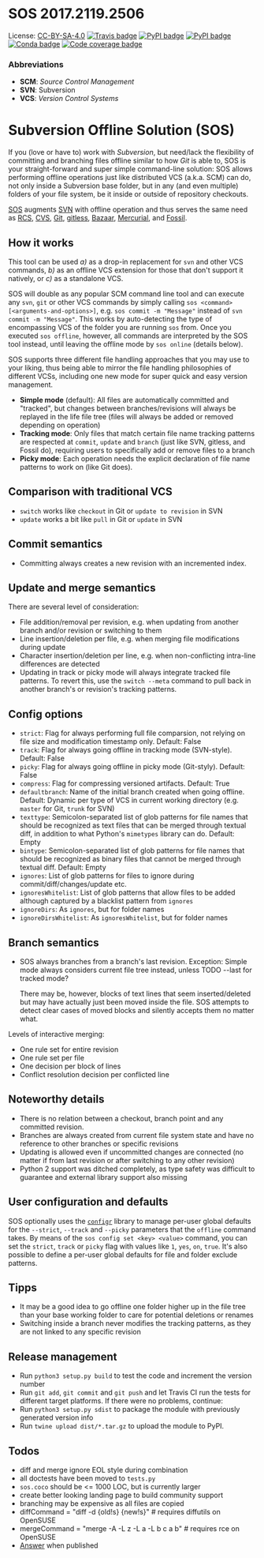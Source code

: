 # SOS 2017.2119.2506 #

License: [CC-BY-SA-4.0](https://creativecommons.org/licenses/by-sa/4.0/)
[![Travis badge](https://travis-ci.org/ArneBachmann/sos.svg?branch=master)](https://travis-ci.org/ArneBachmann/sos)
[![PyPI badge](https://badge.fury.io/py/sos-vcs.svg)](https://badge.fury.io/py/sos)
[![PyPI badge](https://img.shields.io/pypi/v/sos-vcs.svg)](https://badge.fury.io/py/sos)
[![Conda badge](https://img.shields.io/conda/pn/conda-forge/python.svg)]()
[![Code coverage badge](https://coveralls.io/repos/github/ArneBachmann/sos/badge.svg?branch=master)](https://coveralls.io/github/ArneBachmann/sos?branch=master)

### Abbreviations ###
- **SCM**: *Source Control Management*
- **SVN**: Subversion
- **VCS**: *Version Control Systems*

# Subversion Offline Solution (SOS) #
If you (love or have to) work with *Subversion*, but need/lack the flexibility of committing and branching files offline similar to how *Git* is able to, SOS is your straight-forward and super simple command-line solution:
SOS allows performing offline operations just like distributed VCS (a.k.a. SCM) can do, not only inside a Subversion base folder, but in any (and even multiple) folders of your file system, be it inside or outside of repository checkouts.

[SOS](https://github.com/ArneBachmann/sos) augments [SVN](http://subversion.apache.org) with offline operation and thus serves the same need as [RCS](http://www.gnu.org/software/rcs/), [CVS](https://savannah.nongnu.org/projects/cvs), [Git](https://git-scm.com), [gitless](http://gitless.com), [Bazaar](http://bazaar.canonical.com/en/), [Mercurial](https://www.mercurial-scm.org), and [Fossil](http://www.fossil-scm.org).


## How it works ##
This tool can be used *a)* as a drop-in replacement for `svn` and other VCS commands, *b)* as an offline VCS extension for those that don't support it natively, or *c)* as a standalone VCS.

SOS will double as any popular SCM command line tool and can execute any `svn`, `git` or other VCS commands by simply calling `sos <command> [<arguments-and-options>]`, e.g. `sos commit -m "Message"` instead of `svn commit -m "Message"`. This works by auto-detecting the type of encompassing VCS of the folder you are running `sos` from.
Once you executed `sos offline`, however, all commands are interpreted by the SOS tool instead, until leaving the offline mode by `sos online` (details below).

SOS supports three different file handling approaches that you may use to your liking, thus being able to mirror the file handling philosophies of different VCSs, including one new mode for super quick and easy version management.
- **Simple mode** (default): All files are automatically committed and "tracked", but changes between branches/revisions will always be replayed in the life file tree (files will always be added or removed depending on operation)
- **Tracking mode**: Only files that match certain file name tracking patterns are respected at `commit`, `update` and `branch` (just like SVN, gitless, and Fossil do), requiring users to specifically add or remove files to a branch
- **Picky mode**: Each operation needs the explicit declaration of file name patterns to work on (like Git does).


## Comparison with traditional VCS ##
- `switch` works like `checkout` in Git or `update to revision` in SVN
- `update` works a bit like `pull` in Git or `update` in SVN


## Commit semantics ##
- Committing always creates a new revision with an incremented index.


## Update and merge semantics ##
There are several level of consideration:
- File addition/removal per revision, e.g. when updating from another branch and/or revision or switching to them
- Line insertion/deletion per file, e.g. when merging file modifications during update
- Character insertion/deletion per line, e.g. when non-conflicting intra-line differences are detected
- Updating in track or picky mode will always integrate tracked file patterns. To revert this, use the `switch --meta` command to pull back in another branch's or revision's tracking patterns.


## Config options ##
- `strict`: Flag for always performing full file comparsion, not relying on file size and modification timestamp only. Default: False
- `track`: Flag for always going offline in tracking mode (SVN-style). Default: False
- `picky`: Flag for always going offline in picky mode (Git-styly). Default: False
- `compress`: Flag for compressing versioned artifacts. Default: True
- `defaultbranch`: Name of the initial branch created when going offline. Default: Dynamic per type of VCS in current working directory (e.g. `master` for Git, `trunk` for SVN)
- `texttype`: Semicolon-separated list of glob patterns for file names that should be recognized as text files that can be merged through textual diff, in addition to what Python's `mimetypes` library can do. Default: Empty
- `bintype`: Semicolon-separated list of glob patterns for file names that should be recognized as binary files that cannot be merged through textual diff. Default: Empty
- `ignores`: List of glob patterns for files to ignore during commit/diff/changes/update etc.
- `ignoresWhitelist`: List of glob patterns that allow files to be added although captured by a blacklist pattern from `ignores`
- `ignoreDirs`: As `ignores`, but for folder names
- `ignoreDirsWhitelist`: As `ignoresWhitelist`, but for folder names

## Branch semantics ##
- SOS always branches from a branch's last revision. Exception: Simple mode always considers current file tree instead, unless TODO --last for tracked mode?

    There may be, however, blocks of text lines that seem inserted/deleted but may have actually just been moved inside the file. SOS attempts to detect clear cases of moved blocks and silently accepts them no matter what.

Levels of interactive merging:
- One rule set for entire revision
- One rule set per file
- One decision per block of lines
- Conflict resolution decision per conflicted line


## Noteworthy details ##
- There is no relation between a checkout, branch point and any committed revision.
- Branches are always created from current file system state and have no reference to other branches or specific revisions
- Updating is allowed even if uncommitted changes are connected (no matter if from last revision or after switching to any other revision)
- Python 2 support was ditched completely, as type safety was difficult to guarantee and external library support also missing

## User configuration and defaults ##
SOS optionally uses the [`configr`]() library to manage per-user global defaults for the `--strict`, `--track` and `--picky` parameters that the `offline` command takes.
By means of the `sos config set <key> <value>` command, you can set the `strict`, `track` or `picky` flag with values like `1`, `yes`, `on`, `true`.
It's also possible to define a per-user global defaults for file and folder exclude patterns.


## Tipps ##
- It may be a good idea to go offline one folder higher up in the file tree than your base working folder to care for potential deletions or renames
- Switching inside a branch never modifies the tracking patterns, as they are not linked to any specific revision


## Release management ##
- Run `python3 setup.py build` to test the code and increment the version number
- Run `git add`, `git commit` and `git push` and let Travis CI run the tests for different target platforms. If there were no problems, continue:
- Run `python3 setup.py sdist` to package the module with previously generated version info
- Run `twine upload dist/*.tar.gz` to upload the module to PyPI.


## Todos ##
- diff and merge ignore EOL style during combination
- all doctests have been moved to `tests.py`
- `sos.coco` should be <= 1000 LOC, but is currently larger
- create better looking landing page to build community support
- branching may be expensive as all files are copied
- diffCommand = "diff -d {old!s} {new!s}"  # requires diffutils on OpenSUSE
- mergeCommand = "merge -A -L z -L a -L b c a b"  # requires rce on OpenSUSE
- [Answer](https://stackoverflow.com/questions/4934208/working-offline-with-svn-on-local-machine-temporary) when published
